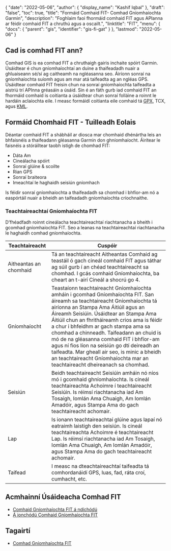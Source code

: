 {
  "date": "2022-05-06",
  "author": {
    "display_name": "Kashif Iqbal"
},
  "draft": "false",
  "toc": true,
  "title": "Formáid Comhaid FIT- Comhad Gníomhaíochta Garmin",
  "description": "Foghlaim faoi fhormáid comhaid FIT agus APIanna ar féidir comhaid FIT a chruthú agus a oscailt.",
  "linktitle": "FIT",
  "menu": {
    "docs": {
      "parent": "gis",
      "identifier": "gis-fi-gat"
}
},
  "lastmod": "2022-05-06"
}

## Cad is comhad FIT ann?

Comhad GIS is ea comhad FIT a chruthaigh gairis inchaite spóirt Garmin. Úsáidtear é chun gníomhaíochtaí an duine a thaifeadadh nuair a ghluaiseann sé/sí ag caitheamh na ngléasanna seo. Áiríonn sonraí na gníomhaíochta suíomh agus am mar atá taifeadta ag an ngléas GPS. Úsáidtear comhaid FIT freisin chun na sonraí gníomhaíochta taifeadta a aistriú trí APInna gréasáin a úsáid. Sin é an fáth gurb iad comhaid FIT an fhormáid comhaid is coitianta a úsáidtear chun sonraí folláine a roinnt le hardáin aclaíochta eile. I measc formáidí coitianta eile comhaid tá [GPX](/gis/gpx/), TCX, agus [KML](/gis/kml/).

## Formáid Chomhaid FIT - Tuilleadh Eolais

Déantar comhaid FIT a shábháil ar diosca mar chomhaid dhénártha leis an bhfaisnéis a thaifeadann gléasanna Garmin don ghníomhaíocht. Áirítear le faisnéis a stóráiltear taobh istigh de chomhad FIT:

 * Dáta Am
 * Cineálacha spóirt
 * Sonraí glúine & scoilte
 * Rian GPS
 * Sonraí braiteora
 * Imeachtaí le haghaidh seisiún gníomhach

Is féidir sonraí gníomhaíochta a thaifeadadh sa chomhad i bhfíor-am nó a easpórtáil nuair a bheidh an taifeadadh gníomhaíochta críochnaithe.

### Teachtaireachtaí Gníomhaíochta FIT

D’fhéadfadh roinnt cineálacha teachtaireachtaí riachtanacha a bheith i gcomhad gníomhaíochta FIT. Seo a leanas na teachtaireachtaí riachtanacha le haghaidh comhad gníomhaíochta.

|Teachtaireacht|Cuspóir|
---|---|
|Aitheantas an chomhaid| Tá an teachtaireacht Aitheantas Comhaid ag teastáil ó gach cineál comhaid FIT agus táthar ag súil gurb í an chéad teachtaireacht sa chomhad. I gcás comhaid Gníomhaíochta, ba cheart an t-airí Cineál a shocrú go 4.|
|Gníomhaíocht| Teastaíonn teachtaireacht Gníomhaíochta amháin i gcomhad Gníomhaíochta FIT. San áireamh sa teachtaireacht Gníomhaíochta tá airíonna an Stampa Ama Áitiúil agus an Áireamh Seisiúin. Úsáidtear an Stampa Ama Áitiúil chun an fhritháireamh crios ama is féidir a chur i bhfeidhm ar gach stampa ama sa chomhad a chinneadh. Taifeadann an chuid is mó de na gléasanna comhaid FIT i bhfíor-am agus ní fios líon na seisiún go dtí deireadh an taifeadta. Mar gheall air seo, is minic a bheidh an teachtaireacht Gníomhaíochta mar an teachtaireacht dheireanach sa chomhad.|
|Seisiún| Beidh teachtaireacht Seisiúin amháin nó níos mó i gcomhaid ghníomhaíochta. Is cineál teachtaireachta Achoimre í teachtaireacht Seisiúin. Is réimsí riachtanacha iad Am Tosaigh, Iomlán Ama Chuaigh, Am Iomlán Amadóir, agus Stampa Ama do gach teachtaireacht achomair.|
|Lap| Is ionann teachtaireachtaí glúine agus lapaí nó eatraimh laistigh den seisiún. Is cineál teachtaireachta Achoimre é teachtaireacht Lap. Is réimsí riachtanacha iad Am Tosaigh, Iomlán Ama Chuaigh, Am Iomlán Amadóir, agus Stampa Ama do gach teachtaireacht achomair.|
|Taifead| I measc na dteachtaireachtaí taifeadta tá comhordanáidí GPS, luas, fad, ráta croí, cumhacht, etc.|

## Acmhainní Úsáideacha Comhad FIT

 * [Comhaid Gníomhaíochta FIT á ndíchódú](https://developer.garmin.com/fit/cookbook/decoding-activity-files/)
 * [Á ionchódú Comhaid Gníomhaíochta FIT](https://developer.garmin.com/fit/cookbook/encoding-activity-files/)
 
## Tagairtí ##

* [Comhad Gníomhaíochta FIT](https://developer.garmin.com/fit/file-types/activity/)


